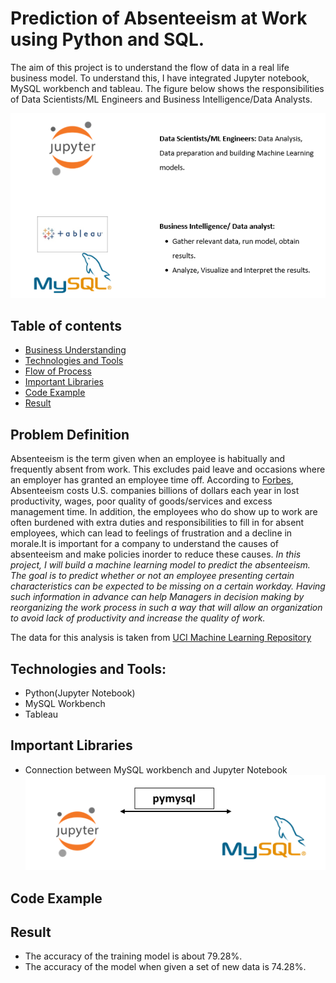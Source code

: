 # Prediction of Absenteeism at Work using Python and SQL.
The aim of this project is to understand the flow of data in a real life business model. To understand this, I have integrated Jupyter notebook, MySQL workbench and tableau. The figure below shows the responsibilities of Data Scientists/ML Engineers and Business Intelligence/Data Analysts.

![sql-jupy-tab](./Images/tab-sql-jupy.PNG)

## Table of contents
* [Business Understanding](#business-understanding)
* [Technologies and Tools](#technologies-and-tools)
* [Flow of Process](#flow-diagram)
* [Important Libraries](#lib)
* [Code Example](#code-example)
* [Result](#result)

## Problem Definition
Absenteeism is the term given when an employee is habitually and frequently absent from work. This excludes paid leave and occasions where an employer has granted an employee time off. According to [Forbes](https://www.forbes.com/sites/investopedia/2013/07/10/the-causes-and-costs-of-absenteeism-in-the-workplace/#4af53573eb65), Absenteeism costs U.S. companies billions of dollars each year in lost productivity, wages, poor quality of goods/services and excess management time. In addition, the employees who do show up to work are often burdened with extra duties and responsibilities to fill in for absent employees, which can lead to feelings of frustration and a decline in morale.It is important for a company to understand the causes of absenteeism and make policies inorder to reduce these causes. 
*In this project, I will build a machine learning model to predict the absenteeism. The goal is to predict whether or not an employee presenting certain characteristics can be expected to be missing on a certain workday. Having such information in advance can help Managers in decision making by reorganizing the work process in such a way that will allow an organization to avoid lack of productivity and increase the quality of work.*

The data for this analysis is taken from [UCI Machine Learning Repository](http://archive.ics.uci.edu/ml/datasets/Absenteeism+at+work#)

## Technologies and Tools:
* Python(Jupyter Notebook)
* MySQL Workbench
* Tableau

## Important Libraries
* Connection between MySQL workbench and Jupyter Notebook
![sql-jupy](./Images/mysql-jupy.PNG)

## Code Example


## Result
* The accuracy of the training model is about 79.28%.
* The accuracy of the model when given a set of new data is 74.28%.


